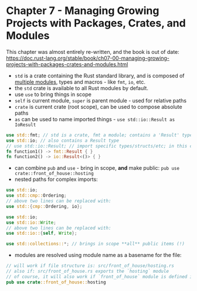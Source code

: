 # Chapter 7 - Managing Growing Projects with Packages, Crates, and Modules

This chapter was almost entirely re-written, and the book is out of date: https://doc.rust-lang.org/stable/book/ch07-00-managing-growing-projects-with-packages-crates-and-modules.html

- `std` is a crate containing the Rust standard library, and is composed of [multiple modules](https://doc.rust-lang.org/std/#modules), types and macros - like `fmt`, `io`, etc. 
- the `std` crate is available to all Rust modules by default.
- use `use` to bring things in scope
- `self` is current module, `super` is parent module - used for relative paths
- `crate` is current crate (root scope), can be used to compose absolute paths
- `as` can be used to name imported things - `use std::io::Result as IoResult`
```rust
use std::fmt; // std is a crate, fmt a module; contains a 'Result' type
use std::io; // also contains a Result type
// use std::io::Result; // import specific types/structs/etc; in this case not recommended - stay explicit about which Result you're reffering to
fn function1() -> fmt::Result { }
fn function2() -> io::Result<()> { }
```
- can combine `pub` and `use` - bring in scope, **and** make public: `pub use crate::front_of_house::hosting`
- nested paths for complex imports:
```rust
use std::io;
use std::cmp::Ordering;
// above two lines can be replaced with:
use std::{cmp::Ordering, io};
```
```rust
use std::io;
use std::io::Write;
// above two lines can be replaced with:
use std::io::{self, Write};
```

```rust
use std::collections::*; // brings in scope **all** public items (!)
```
- modules are resolved using module name as a basename for the file:
```rust
// will work if file structure is: src/front_of_house/hosting.rs
// also if: src/front_of_house.rs exports the `hosting` module
// of course, it will also work if `front_of_house` module is defined in the same file
pub use crate::front_of_house::hosting
```